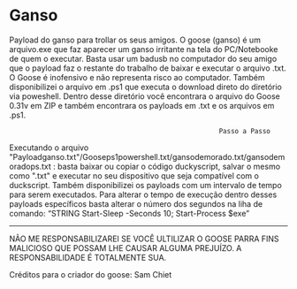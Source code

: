 # Ganso
Payload do ganso para trollar os seus amigos. O goose (ganso) é um arquivo.exe que faz aparecer um ganso irritante na tela do PC/Notebooke de quem o executar. Basta usar um badusb no computador do seu amigo que o payload faz o restante do trabalho de baixar e executar o arquivo .txt. O Goose é inofensivo e não representa risco ao computador. Também disponibilizei o arquivo em .ps1 que executa o download direto do diretório via poweshell.
Dentro desse diretório você encontrara o arquivo do Goose 0.31v em ZIP e também encontrara os payloads em .txt e os arquivos em .ps1.

                                                         Passo a Passo
Executando o arquivo "Payloadganso.txt"/Gooseps1powershell.txt/gansodemorado.txt/gansodemoradops.txt : basta baixar ou copiar o código duckyscript, salvar o mesmo como ".txt" e executar no seu dispositivo que seja compatível com o duckscript.
Também disponibilizei os payloads com um intervalo de tempo para serem executados. Para alterar o tempo de execução dentro desses payloads específicos basta alterar o número dos segundos na liha de comando: “STRING Start-Sleep -Seconds 10; Start-Process $exe”  

---------------------------------------------------------------------------------------------------------------------------------------------------------------------------------------------

NÃO ME RESPONSABILIZAREI SE VOCÊ ULTILIZAR O GOOSE PARRA FINS MALICIOSO QUE POSSAM LHE CAUSAR ALGUMA PREJUÍZO. A RESPONSABILIDADE É TOTALMENTE SUA.

Créditos para o criador do goose: Sam Chiet 
